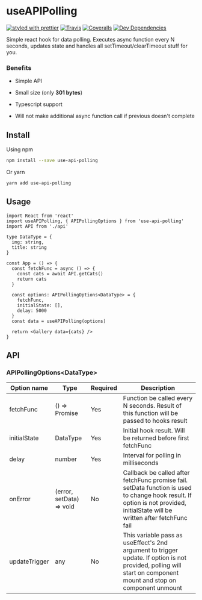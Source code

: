 # useAPIPolling

[![styled with prettier](https://img.shields.io/badge/styled_with-prettier-ff69b4.svg)](https://github.com/prettier/prettier)
[![Travis](https://img.shields.io/travis/faizrr/use-api-polling.svg)](https://travis-ci.org/faizrr/use-api-polling)
[![Coveralls](https://img.shields.io/coveralls/faizrr/use-api-polling)](https://coveralls.io/github/faizrr/use-api-polling)
[![Dev Dependencies](https://david-dm.org/faizrr/use-api-polling/dev-status.svg)](https://david-dm.org/faizrr/use-api-polling?type=dev)

Simple react hook for data polling. Executes async function every N seconds, updates state and handles all setTimeout/clearTimeout stuff for you.

### Benefits

- Simple API

- Small size (only __301 bytes__)

- Typescript support

- Will not make additional async function call if previous doesn't complete

  

## Install

Using npm

```sh
npm install --save use-api-polling
```

Or yarn

```sh
yarn add use-api-polling
```



## Usage

```tsx
import React from 'react'
import useAPIPolling, { APIPollingOptions } from 'use-api-polling'
import API from './api'

type DataType = {
  img: string,
  title: string
}

const App = () => {
  const fetchFunc = async () => {
    const cats = await API.getCats()
    return cats
  }
  
  const options: APIPollingOptions<DataType> = {
    fetchFunc,
    initialState: [],
    delay: 5000
  }
  const data = useAPIPolling(options)
  
  return <Gallery data={cats} />
}
```



## API

### APIPollingOptions&lt;DataType>

| Option name   | Type                     | Required | Description                                                  |
| ------------- | ------------------------ | -------- | ------------------------------------------------------------ |
| fetchFunc     | () => Promise<DataType>  | Yes      | Function be called every N seconds. Result of this function will be passed to hooks result |
| initialState  | DataType                 | Yes      | Initial hook result. Will be returned before first fetchFunc |
| delay         | number                   | Yes      | Interval for polling in milliseconds                         |
| onError       | (error, setData) => void | No       | Callback be called after fetchFunc promise fail. setData function is used to change hook result. If option is not provided, initialState will be written after fetchFunc fail |
| updateTrigger | any                      | No       | This variable pass as useEffect's 2nd argument to trigger update. If option is not provided, polling will start on component mount and stop on component unmount |
